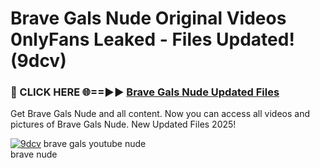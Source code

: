 # Brave Gals Nude Original Videos 0nlyFans Leaked - Files Updated! (9dcv)

<h3>🔴 CLICK HERE 🌐==►► <a href="https://tinyurl.com/4mcuefdz" rel="nofollow">Brave Gals Nude Updated Files</a></h3>

Get Brave Gals Nude and all content. Now you can access all videos and pictures of Brave Gals Nude. New Updated Files 2025!

[![9dcv](https://i.imgur.com/StAQSOY.gif)](https://tinyurl.com/4mcuefdz)
brave gals youtube nude<br>
brave nude